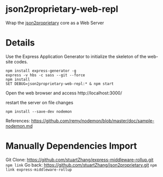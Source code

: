 # json2proprietary-web-repl
Wrap the [json2proprietary](https://github.com/stuartZhang/json2proprietary.git) core as a Web Server

# Details
Use the Express Application Generator to initialize the skeleton of the web-site codes.
```
npm install express-generator -g
express -v hbs -c sass --git --force
npm install
SET DEBUG=json2proprietary-web-repl:* & npm start
```
Open the web browser and access http://localhost:3000/

restart the server on file changes
```
npm install --save-dev nodemon
```
References: https://github.com/remy/nodemon/blob/master/doc/sample-nodemon.md

# Manually Dependencies Import
Git Clone: https://github.com/stuartZhang/express-middleware-rollup.git
  `npm link`
Go back: https://github.com/stuartZhang/json2proprietary.git
  `npm link express-middleware-rollup`

